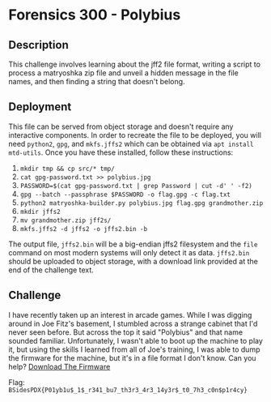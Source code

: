 # Forensics 300 - Polybius

## Description

This challenge involves learning about the jff2 file format, writing a script to process a matryoshka zip file and unveil a hidden message in the file names, and then finding a string that doesn't belong.

## Deployment

This file can be served from object storage and doesn't require any interactive components. In order to recreate the file to be deployed, you will need `python2`, `gpg`, and `mkfs.jffs2` which can be obtained via `apt install mtd-utils`. Once you have these installed, follow these instructions:

1. `mkdir tmp && cp src/* tmp/`
1. `cat gpg-password.txt >> polybius.jpg`
1. `PASSWORD=$(cat gpg-password.txt | grep Password | cut -d' ' -f2)`
1. `gpg --batch --passphrase $PASSWORD -o flag.gpg -c flag.txt`
1. `python2 matryoshka-builder.py polybius.jpg flag.gpg grandmother.zip`
1. `mkdir jffs2`
1. `mv grandmother.zip jff2s/`
1. `mkfs.jffs2 -d jffs2 -o jffs2.bin -b`

The output file, `jffs2.bin` will be a big-endian jffs2 filesystem and the `file` command on most modern systems will only detect it as data. `jffs2.bin` should be uploaded to object storage, with a download link provided at the end of the challenge text.

## Challenge

I have recently taken up an interest in arcade games. While I was digging around in Joe Fitz's basement, I stumbled across a strange cabinet that I'd never seen before. But across the top it said "Polybius" and that name sounded familiar. Unfortunately, I wasn't able to boot up the machine to play it, but using the skills I learned from all of Joe's training, I was able to dump the firmware for the machine, but it's in a file format I don't know. Can you help? [Download The Firmware](https://example.com)


Flag: `BSidesPDX{P01yb1u$_1$_r341_bu7_th3r3_4r3_14y3r$_t0_7h3_c0n$p1r4cy}`